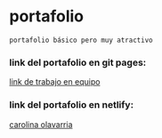 # portafolio
`portafolio básico pero muy atractivo`
<br/>
### link del portafolio en git pages: 
<a href="https://github.com/Longat80/Portafolio">link de trabajo en equipo</a>
### link del portafolio en netlify: 
<a href="https://62bd41c05dc103457caaa9b2--gregarious-flan-f3a659.netlify.app/">carolina olavarria</a>
